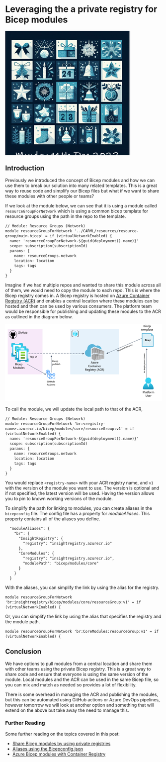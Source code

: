 # Leveraging the a private registry for Bicep modules

<!-- markdownlint-disable MD033 -->
<div style="width: 400px; height: 400px; overflow: hidden;">
  <img src="./.images/11th.png" alt="Bicep Advent Calendar" style="clip: rect(0px,60px,200px,0px);">
</div>
<!-- markdownlint-enable -->

## Introduction

Previously we introduced the concept of Bicep modules and how we can use them to break our solution into many related templates. This is a great way to reuse code and simplify our Bicep files but what if we want to share these modules with other people or teams?

If we look at the module below, we can see that it is using a module called `resourceGroupForNetwork` which is using a common bicep template for resource groups using the path in the repo to the template.

``` bicep
// Module: Resource Groups (Network)
module resourceGroupForNetwork '../CARML/resources/resource-group/main.bicep' = if (virtualNetworkEnabled) {
  name: 'resourceGroupForNetwork-${guid(deployment().name)}'
  scope: subscription(subscriptionId)
  params: {
    name: resourceGroups.network
    location: location
    tags: tags
  }
}
```

Imagine if we had multiple repos and wanted to share this module across all of them, we would need to copy the module to each repo. This is where the Bicep registry comes in. A Bicep registry is hosted on [Azure Container Registry (ACR)](https://learn.microsoft.com/en-us/azure/container-registry/container-registry-intro) and enables a central location where these modules can be hosted and then can be used by various consumers. The platform team would be responsible for publishing and updating these modules to the ACR as outlined in the diagram below.

![Bicep Registry](.images/bicep-registry.png)

To call the module, we will update the local path to that of the ACR, 

``` bicep
// Module: Resource Groups (Network)
module resourceGroupForNetwork 'br:<registry-name>.azurecr.io/bicep/modules/core/resourceGroup:v1' = if (virtualNetworkEnabled) {
  name: 'resourceGroupForNetwork-${guid(deployment().name)}'
  scope: subscription(subscriptionId)
  params: {
    name: resourceGroups.network
    location: location
    tags: tags
  }
}
```

You would replace `<registry-name>` with your ACR registry name, and `v1` with the version of the module you want to use. The version is optional and if not specified, the latest version will be used. Having the version allows you to pin to known working versions of the module.

To simplify the path for linking to modules, you can create aliases in the `bicepconfig` file. The config file has a property for *moduleAliases*. This property contains all of the aliases you define.

``` bicep 
  "moduleAliases": {
    "br": {
      "InsightRegistry": {
        "registry": "insightregistry.azurecr.io"
      },
      "CoreModules": {
        "registry": "insightregistry.azurecr.io",
        "modulePath": "bicep/modules/core"
      }
    }
  }
```

With the aliases, you can simplify the link by using the alias for the registry.

``` bicep
module resourceGroupForNetwork 'br:insightregistry/bicep/modules/core/resourceGroup:v1' = if (virtualNetworkEnabled) {
```

Or, you can simplify the link by using the alias that specifies the registry and the module path.

``` bicep
module resourceGroupForNetwork 'br:CoreModules:resourceGroup:v1' = if (virtualNetworkEnabled) {
```

## Conclusion

We have options to pull modules from a central location and share them with other teams using the private Bicep registry. This is a great way to share code and ensure that everyone is using the same version of the module. Local modules and the ACR can be used in the same Bicep file, so you can mix and match as needed so provides a lot of flexibility.

There is some overhead in managing the ACR and publishing the modules, but this can be automated using GitHub actions or Azure DevOps pipelines, however tomorrow we will look at another option and something that will extend on the above but take away the need to manage this.

### Further Reading

Some further reading on the topics covered in this post:

- [Share Bicep modules by using private registries](https://learn.microsoft.com/en-us/training/modules/share-bicep-modules-using-private-registries/)
- [Aliases using the Bicepconfig.json](https://learn.microsoft.com/en-us/azure/azure-resource-manager/bicep/bicep-config-modules)
- [Azure Bicep modules with Container Registry](https://arinco.com.au/blog/azure-bicep-modules-with-container-registry/)

